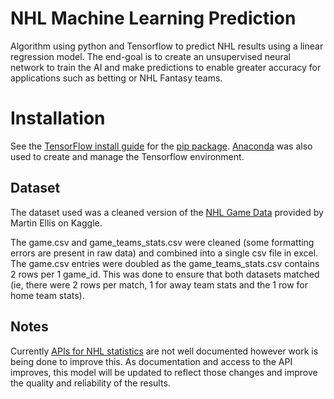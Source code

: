 # NHL Machine Learning Prediction

Algorithm using python and Tensorflow to predict NHL results using a linear regression model. The end-goal is to create an unsupervised neural network to train the AI and make predictions to enable greater accuracy for applications such as betting or NHL Fantasy teams.

 # Installation

See the [TensorFlow install guide](https://www.tensorflow.org/install) for the [pip package](https://www.tensorflow.org/install/pip). [Anaconda](https://www.anaconda.com/distribution/) was also used to create and manage the Tensorflow environment.

## Dataset
The dataset used was a cleaned version of the [NHL Game Data](https://www.kaggle.com/martinellis/nhl-game-data) provided by Martin Ellis on Kaggle.

The game.csv and game_teams_stats.csv were cleaned (some formatting errors are present in raw data) and combined into a single csv file in excel. The game.csv entries were doubled as the game_teams_stats.csv contains 2 rows per 1 game_id. This was done to ensure that both datasets matched (ie, there were 2 rows per match, 1 for away team stats and the 1 row for home team stats).

## Notes
Currently [APIs for NHL statistics](https://www.kevinsidwar.com/iot/2017/7/1/the-undocumented-nhl-stats-api) are not well documented however work is being done to improve this. As documentation and access to the API improves, this model will be updated to reflect those changes and improve the quality and reliability of the results.

